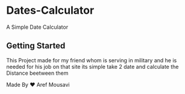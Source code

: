 # Dates-Calculator

A Simple Date Calculator

## Getting Started

This Project made for my friend whom is serving in military and he is needed for his job on that site
its simple take 2 date and calculate the Distance beetween them


Made By ❤️ Aref Mousavi
